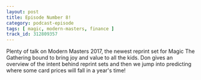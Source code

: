 ```yaml
---
layout: post
title: Episode Number 8!
category: podcast-episode
tags: [ magic, modern-masters, finance ]
track_id: 312809357
---
```


Plenty of talk on Modern Masters 2017, the newest reprint set for Magic The Gathering bound to bring joy and value to all the kids. Don gives an overview of the intent behind reprint sets and then we jump into predicting where some card prices will fall in a year's time!
